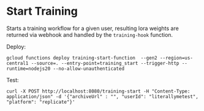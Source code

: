 # Start Training

Starts a training workflow for a given user, resulting lora weights are returned via webhook and handled by the `training-hook` function.

Deploy:
```
gcloud functions deploy training-start-function  --gen2 --region=us-central1 --source=. --entry-point=training_start --trigger-http --runtime=nodejs20 --no-allow-unauthenticated
```

Test:
```
curl -X POST http://localhost:8080/training-start -H "Content-Type: application/json" -d '{"archiveUrl" : "", "userId": "literallymetest", "platform": "replicate"}'
```
